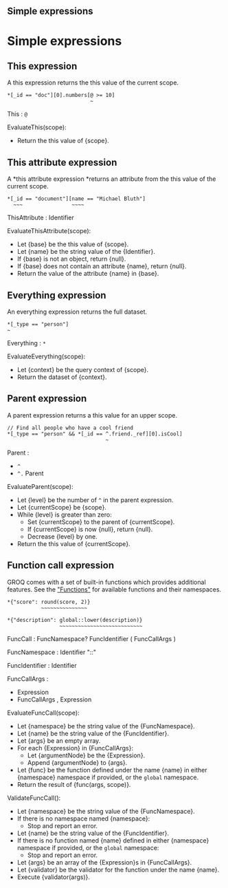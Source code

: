 Simple expressions
-------

# Simple expressions

## This expression

A this expression returns the this value of the current scope.

```groq
*[_id == "doc"][0].numbers[@ >= 10]
                           ~
```

This : `@`

EvaluateThis(scope):

* Return the this value of {scope}.

## This attribute expression

A *this attribute expression *returns an attribute from the this value of the current scope.

```
*[_id == "document"][name == "Michael Bluth"]
  ~~~                ~~~~
```

ThisAttribute : Identifier

EvaluateThisAttribute(scope):

* Let {base} be the this value of {scope}.
* Let {name} be the string value of the {Identifier}.
* If {base} is not an object, return {null}.
* If {base} does not contain an attribute {name}, return {null}.
* Return the value of the attribute {name} in {base}.

## Everything expression

An everything expression returns the full dataset.

```
*[_type == "person"]
~
```

Everything : `*`

EvaluateEverything(scope):

* Let {context} be the query context of {scope}.
* Return the dataset of {context}.

## Parent expression

A parent expression returns a this value for an upper scope.

```
// Find all people who have a cool friend
*[_type == "person" && *[_id == ^.friend._ref][0].isCool]
                                ~
```

Parent :

* `^`
* `^.` Parent

EvaluateParent(scope):

* Let {level} be the number of `^` in the parent expression.
* Let {currentScope} be {scope}.
* While {level} is greater than zero:
  * Set {currentScope} to the parent of {currentScope}. 
  * If {currentScope} is now {null}, return {null}.
  * Decrease {level} by one.
* Return the this value of {currentScope}.

## Function call expression

GROQ comes with a set of built-in functions which provides additional features. See the ["Functions"](#sec-Functions) for available functions and their namespaces.

```
*{"score": round(score, 2)}
           ~~~~~~~~~~~~~~~

*{"description": global::lower(description)}
                 ~~~~~~~~~~~~~~~~~~~~~~~~~~~
```

FuncCall : FuncNamespace? FuncIdentifier ( FuncCallArgs )

FuncNamespace : Identifier "::"

FuncIdentifier : Identifier

FuncCallArgs :

* Expression
* FuncCallArgs , Expression

EvaluateFuncCall(scope):

* Let {namespace} be the string value of the {FuncNamespace}.
* Let {name} be the string value of the {FuncIdentifier}.
* Let {args} be an empty array.
* For each {Expression} in {FuncCallArgs}:
  * Let {argumentNode} be the {Expression}.
  * Append {argumentNode} to {args}.
* Let {func} be the function defined under the name {name} in either {namespace} namespace if provided, or the `global` namespace.
* Return the result of {func(args, scope)}.

ValidateFuncCall():

* Let {namespace} be the string value of the {FuncNamespace}.
* If there is no namespace named {namespace}:
  * Stop and report an error.
* Let {name} be the string value of the {FuncIdentifier}.
* If there is no function named {name} defined in either {namespace} namespace if provided, or  the `global` namespace:
  * Stop and report an error.
* Let {args} be an array of the {Expression}s in {FuncCallArgs}.
* Let {validator} be the validator for the function under the name {name}.
* Execute {validator(args)}.
